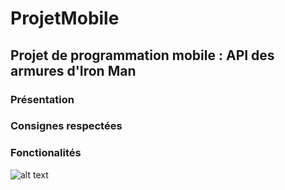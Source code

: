 # ProjetMobile
## Projet de programmation mobile : API des armures d'Iron Man

### Présentation

### Consignes respectées

### Fonctionalités

 ![alt text](https://raw.githubusercontent.com/RaphyStark/ProjetMobile/master/img_readme/Mark1.png)
